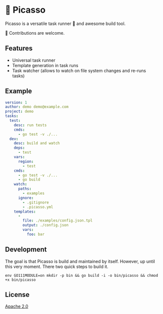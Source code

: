 # :art: Picasso

Picasso is a versatile task runner :running: and awesome build tool.

:see_no_evil: Contributions are welcome. 

## Features

* Universal task runner
* Template generation in task runs
* Task watcher (allows to watch on file system changes and re-runs tasks)

## Example

```yaml
version: 1
author: demo demo@example.com
project: demo
tasks:
  test:
    desc: run tests
    cmds:
      - go test -v ./...
  dev:
    desc: build and watch
    deps:
      - test
    vars:
      region:
        - test
    cmds:
      - go test -v ./...
      - go build
    watch:
      paths:
        - examples
      ignore:
        - .gitignore
        - .picasso.yml
    templates:
      - 
        file: ./examples/config.json.tpl
        output: ./config.json
        vars:
          foo: bar
```

## Development

The goal is that Picasso is build and maintained by itself. However, up until this very moment. There two quick steps to build it.

```
env GO111MODULE=on mkdir -p bin && go build -i -o bin/picasso && chmod +x bin/picasso
```

## License
[Apache 2.0](/LICENSE)
